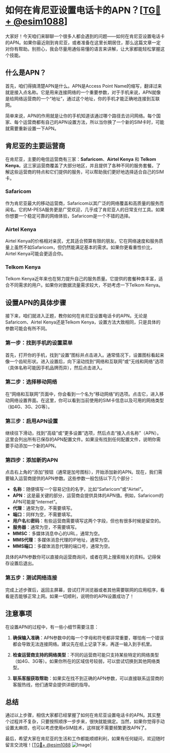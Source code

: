 # 如何在肯尼亚设置电话卡的APN？[[TG💪+ @esim1088](https://t.me/s/esim1088)]

大家好！今天咱们来聊聊一个很多人都会遇到的问题——如何在肯尼亚设置电话卡的APN。如果你最近刚到肯尼亚，或者准备在这里长期居住，那么这篇文章一定对你有帮助。别担心，我会尽量用通俗易懂的语言来讲解，让大家都能轻松掌握这个技能。

## 什么是APN？

首先，咱们得搞清楚APN是什么。APN是Access Point Name的缩写，翻译过来就是接入点名称。它是用来连接网络的一个重要参数，对于手机来说，APN就像是给网络运营商的一个“地址”，通过这个地址，你的手机才能正确地连接到互联网。

简单来说，APN的作用就是让你的手机知道该通过哪个路径去访问网络。每个国家、每个运营商都有自己的APN设置方法，所以当你换了一个新的SIM卡时，可能就需要重新设置一下APN。

## 肯尼亚的主要运营商

在肯尼亚，主要的电信运营商有三家：**Safaricom**、**Airtel Kenya** 和 **Telkom Kenya**。这三家运营商覆盖了大部分地区，并且提供了各种不同的服务套餐。了解这些运营商的特点和它们提供的服务，可以帮助我们更好地选择适合自己的SIM卡。

### Safaricom
作为肯尼亚最大的移动运营商，Safaricom以其广泛的网络覆盖和高质量的服务而闻名。它的M-PESA服务更是广受欢迎，几乎成了肯尼亚人的日常支付工具。如果你想要一个稳定可靠的网络体验，Safaricom是一个不错的选择。

### Airtel Kenya
Airtel Kenya的价格相对亲民，尤其适合预算有限的朋友。它在网络速度和服务质量上虽然不如Safaricom，但仍然能满足基本的需求。如果你更看重性价比，Airtel Kenya可能会更适合你。

### Telkom Kenya
Telkom Kenya近年来也在努力提升自己的服务质量。它提供的套餐种类丰富，适合不同需求的用户。如果你对数据流量需求较大，不妨考虑一下Telkom Kenya。

## 设置APN的具体步骤

接下来，咱们就进入正题，教你如何在肯尼亚设置电话卡的APN。无论是Safaricom、Airtel Kenya还是Telkom Kenya，设置方法大致相同，只是具体的参数可能会有所不同。

### 第一步：找到手机的设置菜单
首先，打开你的手机，找到“设置”图标并点击进入。通常情况下，设置图标看起来像一个齿轮形状。进入设置后，向下滚动找到“网络和互联网”或“无线和网络”选项（具体名称可能因手机品牌而异），然后点击进入。

### 第二步：选择移动网络
在“网络和互联网”页面中，你会看到一个名为“移动网络”的选项。点击它，进入移动网络设置界面。在这里，你可以看到当前使用的SIM卡信息以及可用的网络类型（如4G、3G、2G等）。

### 第三步：启用APN设置
继续往下滑动，找到“高级”或“更多设置”选项，然后点击“接入点名称”（APN）。这里会列出所有已保存的APN配置文件。如果没有找到任何配置文件，说明你需要手动添加一个新的APN。

### 第四步：添加新的APN
点击右上角的“添加”按钮（通常是加号图标），开始添加新的APN。现在，我们需要输入运营商提供的APN参数。这些参数一般包括以下几个部分：

- **名称**：随便填写一个容易记住的名字，比如“Safaricom”或“Airtel”。
- **APN**：这是最关键的部分，运营商会提供具体的APN值。例如，Safaricom的APN可能是“internet”。
- **代理**：通常为空，不需要填写。
- **端口**：同样为空，不需要填写。
- **用户名**和**密码**：有些运营商需要填写这两个字段，但也有很多时候是留空的。
- **服务器**：通常为空，不需要填写。
- **MMSC**：多媒体消息中心的URL，通常为空。
- **MMS代理**：多媒体消息代理的IP地址，通常为空。
- **MMS端口**：多媒体消息代理的端口号，通常为空。

具体的APN参数你可以直接向运营商询问，或者在网上搜索相关的资料。记得保存设置后退出。

### 第五步：测试网络连接
完成上述步骤后，返回主屏幕，尝试打开浏览器或者其他需要联网的应用程序，看看是否能够正常上网。如果一切顺利，说明你的APN设置成功了！

## 注意事项

在设置APN的过程中，有一些小细节需要注意：

1. **确保输入准确**：APN参数中的每一个字母和符号都非常重要，哪怕有一个错误都会导致无法连接网络。建议先在纸上记录下来，再逐一输入到手机里。
   
2. **检查运营商支持的网络类型**：不同的运营商可能只支持某些特定的网络类型（如4G、3G等）。如果你所在的区域信号较弱，可以尝试切换到其他网络类型。

3. **联系客服获取帮助**：如果实在找不到正确的APN参数，可以直接联系运营商的客服热线，他们通常会提供详细的指导。

## 总结

通过以上步骤，相信大家都已经掌握了如何在肯尼亚设置电话卡的APN。其实整个过程并不复杂，只要按照顺序一步步来，很快就能搞定。当然，如果你觉得手动设置太麻烦，也可以考虑使用eSIM技术，这样就不需要频繁更改APN了。

最后，希望大家在肯尼亚的生活和工作都能顺顺利利，如果有任何疑问，欢迎随时留言交流哦！[[TG💪+ @esim1088](https://t.me/s/esim1088) ![Image](https://i.postimg.cc/4NQfJmqS/Snipaste-2025-05-13-00-14-12.png)]